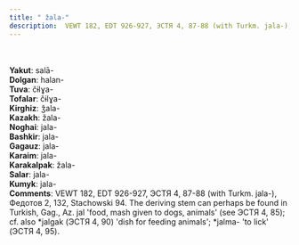 ```yaml
---
title: " žala-"
description:  VEWT 182, EDT 926-927, ЭСТЯ 4, 87-88 (with Turkm. jala-), Федотов 2, 132, Stachowski 94. The deriving stem can perhaps be found in Turkish, Gag., Az. jal 'food, mash given to dogs, animals' (see ЭСТЯ 4, 85); cf. also *jalgak (ЭСТЯ 4, 90) 'dish for feeding animals'; *jalma- 'to lick' (ЭСТЯ 4, 95).
---
```

<p data-pagefind-weight="0.5">
<strong></strong><br><br>
<strong>Yakut</strong>:  salā-<br>
<strong>Dolgan</strong>:  halan-<br>
<strong>Tuva</strong>:  čɨlɣa-<br>
<strong>Tofalar</strong>:  čɨlɣa-<br>
<strong>Kirghiz</strong>:  ǯala-<br>
<strong>Kazakh</strong>:  žala-<br>
<strong>Noghai</strong>:  jala-<br>
<strong>Bashkir</strong>:  jala-<br>
<strong>Gagauz</strong>:  jala-<br>
<strong>Karaim</strong>:  jala-<br>
<strong>Karakalpak</strong>:  žala-<br>
<strong>Salar</strong>:  jala-<br>
<strong>Kumyk</strong>:  jala-<br>
<strong>Comments</strong>:  VEWT 182, EDT 926-927, ЭСТЯ 4, 87-88 (with Turkm. jala-), Федотов 2, 132, Stachowski 94. The deriving stem can perhaps be found in Turkish, Gag., Az. jal 'food, mash given to dogs, animals' (see ЭСТЯ 4, 85); cf. also *jalgak (ЭСТЯ 4, 90) 'dish for feeding animals'; *jalma- 'to lick' (ЭСТЯ 4, 95).<br>

</p>
